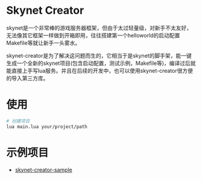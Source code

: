 # Skynet Creator
skynet是一个非常棒的游戏服务器框架，但由于太过轻量级，对新手不太友好，无法像其它框架一样做到开箱即用，往往搭建第一个helloworld的启动配置Makefile等就让新手一头雾水。

skynet-creator是为了解决这问题而生的，它相当于是skynet的脚手架，能一键生成一个全新的skynet项目(包含启动配置，测试示例，Makefile等)，编译过后就能直接上手写lua服务。并且在后续的开发中，也可以使用skynet-creator很方便的导入第三方库。

# 使用
```sh
# 创建项目
lua main.lua your/project/path
```

# 示例项目
+ [skynet-creator-sample](https://github.com/zhandouxiaojiji/skynet-creator-sample)